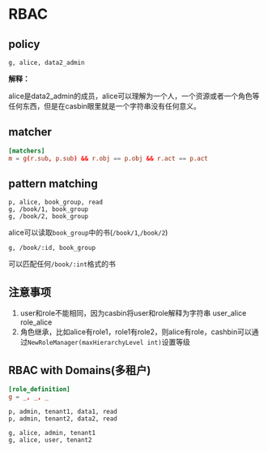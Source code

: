 # RBAC

## policy

```csv
g, alice, data2_admin
```

**解释：**

alice是data2_admin的成员，alice可以理解为一个人，一个资源或者一个角色等任何东西，但是在casbin眼里就是一个字符串没有任何意义。

## matcher

```conf
[matchers]
m = g(r.sub, p.sub) && r.obj == p.obj && r.act == p.act
```

## pattern matching

```csv
p, alice, book_group, read
g, /book/1, book_group
g, /book/2, book_group
```

alice可以读取`book_group`中的书(`/book/1`,`/book/2`)

```csv
g, /book/:id, book_group
```
可以匹配任何`/book/:int`格式的书


## 注意事项

1. user和role不能相同，因为casbin将user和role解释为字符串 user_alice role_alice
2. 角色继承，比如alice有role1，role1有role2，则alice有role，cashbin可以通过`NewRoleManager(maxHierarchyLevel int)`设置等级


## RBAC with Domains(多租户)

```conf
[role_definition]
g = _, _, _
```

```csv
p, admin, tenant1, data1, read
p, admin, tenant2, data2, read

g, alice, admin, tenant1
g, alice, user, tenant2
```